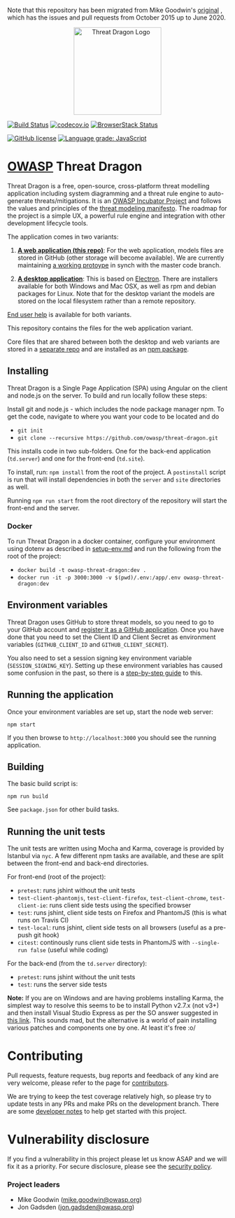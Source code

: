 Note that this repository has been migrated from Mike Goodwin's [original](https://github.com/mike-goodwin/owasp-threat-dragon) ,
which has the issues and pull requests from October 2015 up to June 2020.

<p align="center">
  <img src="https://raw.githubusercontent.com/owasp/threat-dragon-desktop/main/content/images/threatdragon_logo_image.svg" width="200" alt="Threat Dragon Logo"/>
</p>

[![Build Status](https://travis-ci.org/owasp/threat-dragon.svg?branch=main)](https://travis-ci.org/owasp/threat-dragon)
[![codecov.io](http://codecov.io/github/owasp/threat-dragon/coverage.svg?branch=main)](http://codecov.io/github/owasp/threat-dragon?branch=main)
[![BrowserStack Status](https://automate.browserstack.com/badge.svg?badge_key=SG1sSFpJeUJ0M1pmY1hrM2F0dVNLclRPSzdCb3lLN253MzcrV0liZWd1bz0tLWxXQWdQaTJRcVF1TVEwS2FWbXJxcHc9PQ==--41330f50fd1c2bd4ac8eaac4a36ebfb1577be89b)](https://automate.browserstack.com/public-build/<badge_key>)

[![GitHub license](https://img.shields.io/github/license/owasp/threat-dragon.svg)](LICENSE.txt)
[![Language grade: JavaScript](https://img.shields.io/lgtm/grade/javascript/g/OWASP/threat-dragon.svg?logo=lgtm&logoWidth=18)](https://lgtm.com/projects/g/OWASP/threat-dragon/context:javascript)

# [OWASP](https://www.owasp.org) Threat Dragon #
Threat Dragon is a free, open-source, cross-platform threat modelling application including system diagramming
and a threat rule engine to auto-generate threats/mitigations.
It is an [OWASP Incubator Project](https://www.owasp.org/index.php/OWASP_Threat_Dragon)
and follows the values and principles of the [threat modeling manifesto](https://www.threatmodelingmanifesto.org/).
The roadmap for the project is a simple UX, a powerful rule engine
and integration with other development lifecycle tools.

The application comes in two variants:

1. [**A web application (this repo)**](https://github.com/owasp/threat-dragon):
For the web application, models files are stored in GitHub (other storage will become available).
We are currently maintaining [a working protoype](https://threatdragon.org) in synch with the master code branch.

2. [**A desktop application**](https://github.com/owasp/threat-dragon-desktop):
This is based on [Electron](https://electron.atom.io/).
There are installers available for both Windows and Mac OSX, as well as rpm and debian packages for Linux.
Note that for the desktop variant the models are stored on the local filesystem rather than a remote repository.

[End user help](https://docs.threatdragon.org) is available for both variants.

This repository contains the files for the web application variant.

Core files that are shared between both the desktop and web variants are stored in
a [separate repo](https://github.com/owasp/threat-dragon-core) and are
installed as an [npm package](https://www.npmjs.com/package/owasp-threat-dragon-core).

## Installing
Threat Dragon is a Single Page Application (SPA) using Angular on the client and node.js on the server.
To build and run locally follow these steps:

Install git and node.js - which includes the node package manager npm.
To get the code, navigate to where you want your code to be located and do

- `git init`
- `git clone --recursive https://github.com/owasp/threat-dragon.git`

This installs code in two sub-folders.
One for the back-end application (`td.server`) and one for the front-end (`td.site`).

To install, run: `npm install` from the root of the project.  A `postinstall` script is run that will install dependencies in both the `server` and `site` directories as well.

Running `npm run start` from the root directory of the repository will start the front-end and the server.

### Docker
To run Threat Dragon in a docker container, configure your environment using dotenv
as described in [setup-env.md](setup-env.md) and run the following from the root of the project:
- `docker build -t owasp-threat-dragon:dev .`
- `docker run -it -p 3000:3000 -v $(pwd)/.env:/app/.env owasp-threat-dragon:dev`

## Environment variables
Threat Dragon uses GitHub to store threat models, so you need to go to your GitHub account and
[register it as a GitHub application](https://github.com/settings/applications/new).
Once you have done that you need to set the Client ID and Client Secret as environment variables
(`GITHUB_CLIENT_ID` and `GITHUB_CLIENT_SECRET`).

You also need to set a session signing key environment variable (`SESSION_SIGNING_KEY`).
Setting up these environment variables has caused some confusion in the past,
so there is a [step-by-step guide](setup-env.md) to this. 

## Running the application
Once your environment variables are set up, start the node web server:

`npm start`

If you then browse to `http://localhost:3000` you should see the running application.

## Building
The basic build script is:

`npm run build`

See `package.json` for other build tasks.

## Running the unit tests
The unit tests are written using Mocha and Karma, coverage is provided by Istanbul via `nyc`.
A few different npm tasks are available, and these are split between the front-end and back-end directories.

For front-end (root of the project):
* `pretest`: runs jshint without the unit tests
* `test-client-phantomjs`, `test-client-firefox`, `test-client-chrome`, `test-client-ie`:
runs client side tests using the specified browser
* `test`: runs jshint, client side tests on Firefox and PhantomJS (this is what runs on Travis CI)
* `test-local`: runs jshint, client side tests on all browsers (useful as a pre-push git hook)
* `citest`: continously runs client side tests in PhantomJS with `--single-run false` (useful while coding)

For the back-end (from the `td.server` directory):
* `pretest`: runs jshint without the unit tests
* `test`: runs the server side tests

**Note:** If you are on Windows and are having problems installing Karma,
the simplest way to resolve this seems to be to install
Python v2.7.x (not v3+) and then install Visual Studio Express as per the SO answer suggested in
[this link](http://codedmi.com/questions/298619/npm-install-g-karma-error-msb4019-the-imported-project-c-microsoft-cpp-defau).
This sounds mad, but the alternative is a world of pain installing various patches and components one by one.
At least it's free :o/

# Contributing #
Pull requests, feature requests, bug reports and feedback of any kind are very welcome, please refer to the page for
[contributors](https://github.com/OWASP/threat-dragon-core/blob/main/CONTRIBUTING.md). 

We are trying to keep the test coverage relatively high,
so please try to update tests in any PRs and make PRs on the development branch.
There are some [developer notes](dev-notes.md) to help get started with this project.

# Vulnerability disclosure #
If you find a vulnerability in this project please let us know ASAP and we will fix it as a priority.
For secure disclosure, please see the [security policy](SECURITY.md).

### Project leaders
* Mike Goodwin (mike.goodwin@owasp.org)
* Jon Gadsden (jon.gadsden@owasp.org)
